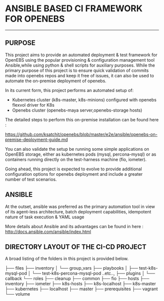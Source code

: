# ANSIBLE BASED CI FRAMEWORK FOR OPENEBS
----------------------------------------

## PURPOSE

This project aims to provide an automated deployment & test framework for OpenEBS using the popular provisioning & 
configuration management tool Ansible,while using python & shell scripts for auxiliary purposes. While the primary 
purpose of this project is to ensure quick validation of commits made into openebs repos and keep it free of issues,
it can also be used to automate the on-premise deployment of openebs. 

In its current form, this project performs an automated setup of:

- Kubernetes cluster (k8s-master, k8s-minions) configured with openebs flexvol driver for K8s
- Openebs cluster (openebs-maya server,openebs-storage hosts)

The detailed steps to perform this on-premise installation can be found here : 

https://github.com/ksatchit/openebs/blob/master/e2e/ansible/openebs-on-premise-deployment-guide.md

You can also validate the setup be running some simple applications on OpenEBS storage, either as kubernetes pods 
(mysql, percona-mysql) or as containers running directly on the test-harness machine (fio, iometer).

Going ahead, this project is expected to evolve to provide additional configuration options for openebs deployment 
and include a greater number of test scenarios.

## ANSIBLE

At the outset, ansible was preferred as the primary automation tool in view of its agent-less architecture, batch 
deployment capabilities, idempotent nature of task execution & YAML usage

More details about Ansible and its advantages can be found in here : http://docs.ansible.com/ansible/index.html

## DIRECTORY LAYOUT OF THE CI-CD PROJECT

A broad listing of the folders in this project is provided below. 

├── files
├── inventory
│   └── group_vars
├── playbooks
│   ├── test-k8s-mysql-pod
│   └── test-k8s-percona-mysql-pod ..etc..,
├── plugins
│   └── callback
└── roles
    ├── cleanup
    ├── common
    ├── fio
    ├── hosts
    ├── inventory
    ├── iometer
    ├── k8s-hosts
    ├── k8s-localhost
    ├── k8s-master
    ├── kubernetes
    ├── localhost
    ├── master
    ├── prerequisites
    ├── vagrant
    └── volume
  

















